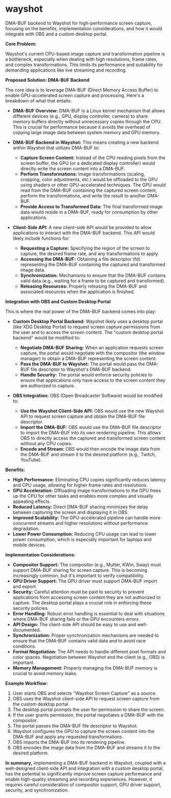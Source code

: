 # wayshot
DMA-BUF backend to Wayshot for high-performance screen capture, focusing on the benefits, implementation considerations, and how it would integrate with OBS and a custom desktop portal.

**Core Problem:**

Wayshot's current CPU-based image capture and transformation pipeline is a bottleneck, especially when dealing with high resolutions, frame rates, and complex transformations.  This limits its performance and suitability for demanding applications like live streaming and recording.

**Proposed Solution: DMA-BUF Backend**

The core idea is to leverage DMA-BUF (Direct Memory Access Buffer) to enable GPU-accelerated screen capture and processing.  Here's a breakdown of what that entails:

*   **DMA-BUF Overview:** DMA-BUF is a Linux kernel mechanism that allows different devices (e.g., GPU, display controller, camera) to share memory buffers directly without unnecessary copies through the CPU.  This is crucial for performance because it avoids the overhead of copying large image data between system memory and GPU memory.

*   **DMA-BUF Backend in Wayshot:**  This means creating a new backend within Wayshot that utilizes DMA-BUF to:
    *   **Capture Screen Content:** Instead of the CPU reading pixels from the screen buffer, the GPU (or a dedicated display controller) would directly write the screen content into a DMA-BUF.
    *   **Perform Transformations:**  Image transformations (scaling, cropping, color adjustments, etc.) would be offloaded to the GPU using shaders or other GPU-accelerated techniques.  The GPU would read from the DMA-BUF containing the captured screen content, perform the transformations, and write the result to another DMA-BUF.
    *   **Provide Access to Transformed Data:**  The final transformed image data would reside in a DMA-BUF, ready for consumption by other applications.

*   **Client-Side API:**  A new client-side API would be provided to allow applications to interact with the DMA-BUF backend.  This API would likely include functions for:
    *   **Requesting a Capture:**  Specifying the region of the screen to capture, the desired frame rate, and any transformations to apply.
    *   **Accessing the DMA-BUF:**  Obtaining a file descriptor (fd) representing the DMA-BUF containing the captured and transformed image data.
    *   **Synchronization:**  Mechanisms to ensure that the DMA-BUF contains valid data (e.g., waiting for a frame to be captured and transformed).
    *   **Releasing Resources:**  Properly releasing the DMA-BUF and associated resources when the application is finished.

**Integration with OBS and Custom Desktop Portal**

This is where the real power of the DMA-BUF backend comes into play:

*   **Custom Desktop Portal Backend:**  Wayshot likely uses a desktop portal (like XDG Desktop Portal) to request screen capture permissions from the user and to access the screen content.  The "custom desktop portal backend" would be modified to:
    *   **Negotiate DMA-BUF Sharing:**  When an application requests screen capture, the portal would negotiate with the compositor (the window manager) to obtain a DMA-BUF representing the screen content.
    *   **Pass the DMA-BUF to Wayshot:**  The portal would pass the DMA-BUF file descriptor to Wayshot's DMA-BUF backend.
    *   **Handle Security:**  The portal would enforce security policies to ensure that applications only have access to the screen content they are authorized to capture.

*   **OBS Integration:**  OBS (Open Broadcaster Software) would be modified to:
    *   **Use the Wayshot Client-Side API:**  OBS would use the new Wayshot API to request screen capture and obtain the DMA-BUF file descriptor.
    *   **Import the DMA-BUF:**  OBS would use the DMA-BUF file descriptor to import the DMA-BUF into its own rendering pipeline.  This allows OBS to directly access the captured and transformed screen content without any CPU copies.
    *   **Encode and Stream:**  OBS would then encode the image data from the DMA-BUF and stream it to the desired platform (e.g., Twitch, YouTube).

**Benefits:**

*   **High Performance:**  Eliminating CPU copies significantly reduces latency and CPU usage, allowing for higher frame rates and resolutions.
*   **GPU Acceleration:**  Offloading image transformations to the GPU frees up the CPU for other tasks and enables more complex and visually appealing effects.
*   **Reduced Latency:**  Direct DMA-BUF sharing minimizes the delay between capturing the screen and displaying it in OBS.
*   **Improved Scalability:**  The GPU-accelerated pipeline can handle more concurrent streams and higher resolutions without performance degradation.
*   **Lower Power Consumption:**  Reducing CPU usage can lead to lower power consumption, which is especially important for laptops and mobile devices.

**Implementation Considerations:**

*   **Compositor Support:**  The compositor (e.g., Mutter, KWin, Sway) must support DMA-BUF sharing for screen capture.  This is becoming increasingly common, but it's important to verify compatibility.
*   **GPU Driver Support:**  The GPU driver must support DMA-BUF import and export.
*   **Security:**  Careful attention must be paid to security to prevent applications from accessing screen content they are not authorized to capture.  The desktop portal plays a crucial role in enforcing these security policies.
*   **Error Handling:**  Robust error handling is essential to deal with situations where DMA-BUF sharing fails or the GPU encounters errors.
*   **API Design:**  The client-side API should be easy to use and well-documented.
*   **Synchronization:**  Proper synchronization mechanisms are needed to ensure that the DMA-BUF contains valid data and to avoid race conditions.
*   **Format Negotiation:**  The API needs to handle different pixel formats and color spaces.  Negotiation between Wayshot and the client (e.g., OBS) is important.
*   **Memory Management:**  Properly managing the DMA-BUF memory is crucial to avoid memory leaks.

**Example Workflow:**

1.  User starts OBS and selects "Wayshot Screen Capture" as a source.
2.  OBS uses the Wayshot client-side API to request screen capture from the custom desktop portal.
3.  The desktop portal prompts the user for permission to share the screen.
4.  If the user grants permission, the portal negotiates a DMA-BUF with the compositor.
5.  The portal passes the DMA-BUF file descriptor to Wayshot.
6.  Wayshot configures the GPU to capture the screen content into the DMA-BUF and apply any requested transformations.
7.  OBS imports the DMA-BUF into its rendering pipeline.
8.  OBS encodes the image data from the DMA-BUF and streams it to the desired platform.

**In summary,** implementing a DMA-BUF backend in Wayshot, coupled with a well-designed client-side API and integration with a custom desktop portal, has the potential to significantly improve screen capture performance and enable high-quality streaming and recording experiences.  However, it requires careful consideration of compositor support, GPU driver support, security, and synchronization.

